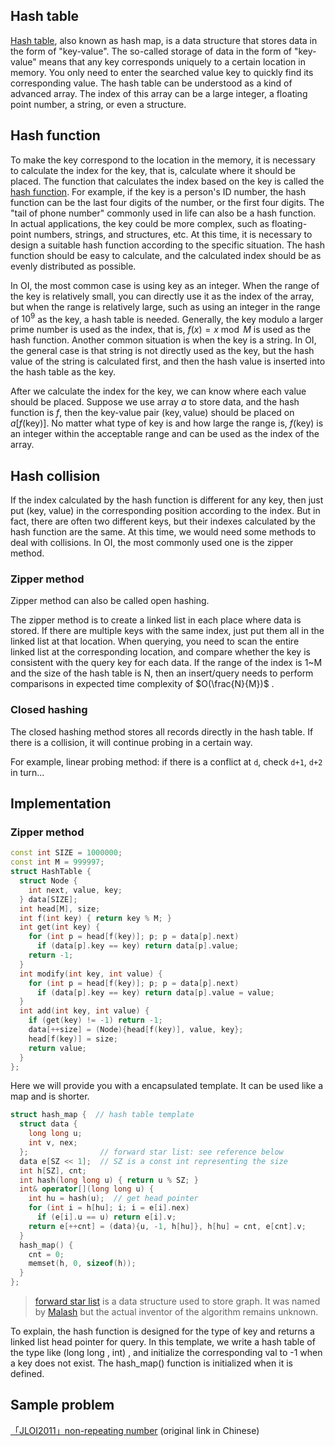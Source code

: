 ## Hash table

[Hash table](https://en.wikipedia.org/wiki/Hash_table), also known as hash map, is a data structure that stores data in the form of "key-value". The so-called storage of data in the form of "key-value" means that any key corresponds uniquely to a certain location in memory. You only need to enter the searched value key to quickly find its corresponding value. The hash table can be understood as a kind of advanced array. The index of this array can be a large integer, a floating point number, a string, or even a structure.

## Hash function

To make the key correspond to the location in the memory, it is necessary to calculate the index for the key, that is, calculate where it should be placed. The function that calculates the index based on the key is called the [hash function](https://en.wikipedia.org/wiki/Hash_function). For example, if the key is a person's ID number, the hash function can be the last four digits of the number, or the first four digits. The "tail of phone number" commonly used in life can also be a hash function. In actual applications, the key could be more complex, such as floating-point numbers, strings, and structures, etc. At this time, it is necessary to design a suitable hash function according to the specific situation. The hash function should be easy to calculate, and the calculated index should be as evenly distributed as possible.

In OI, the most common case is using key as an integer. When the range of the key is relatively small, you can directly use it as the index of the array, but when the range is relatively large, such as using an integer in the range of $10^9$ as the key, a hash table is needed. Generally, the key modulo a larger prime number is used as the index, that is, $f(x)=x \bmod M$ is used as the hash function. Another common situation is when the key is a string. In OI, the general case is that string is not directly used as the key, but the hash value of the string is calculated first, and then the hash value is inserted into the hash table as the key.

After we calculate the index for the key, we can know where each value should be placed. Suppose we use array $a$ to store data, and the hash function is $f$, then the key-value pair $(\text{key}, \text{value})$ should be placed on $a[f(\text{key})]$. No matter what type of key is and how large the range is, $f(\text{key})$ is an integer within the acceptable range and can be used as the index of the array.

## Hash collision

If the index calculated by the hash function is different for any key, then just put (key, value) in the corresponding position according to the index. But in fact, there are often two different keys, but their indexes calculated by the hash function are the same. At this time, we would need some methods to deal with collisions. In OI, the most commonly used one is the zipper method.

### Zipper method

Zipper method can also be called open hashing.

The zipper method is to create a linked list in each place where data is stored. If there are multiple keys with the same index, just put them all in the linked list at that location. When querying, you need to scan the entire linked list at the corresponding location, and compare whether the key is consistent with the query key for each data. If the range of the index is 1~M and the size of the hash table is N, then an insert/query needs to perform comparisons in expected time complexity of $O(\frac{N}{M})$ .

### Closed hashing 

The closed hashing method stores all records directly in the hash table. If there is a collision, it will continue probing in a certain way.

For example, linear probing method: if there is a conflict at `d`, check `d+1`, `d+2` in turn...

## Implementation

### Zipper method

```cpp
const int SIZE = 1000000;
const int M = 999997;
struct HashTable {
  struct Node {
    int next, value, key;
  } data[SIZE];
  int head[M], size;
  int f(int key) { return key % M; }
  int get(int key) {
    for (int p = head[f(key)]; p; p = data[p].next)
      if (data[p].key == key) return data[p].value;
    return -1;
  }
  int modify(int key, int value) {
    for (int p = head[f(key)]; p; p = data[p].next)
      if (data[p].key == key) return data[p].value = value;
  }
  int add(int key, int value) {
    if (get(key) != -1) return -1;
    data[++size] = (Node){head[f(key)], value, key};
    head[f(key)] = size;
    return value;
  }
};
```

Here we will provide you with a encapsulated template. It can be used like a map and is shorter.

```cpp
struct hash_map {  // hash table template
  struct data {
    long long u;
    int v, nex;
  };                // forward star list: see reference below
  data e[SZ << 1];  // SZ is a const int representing the size
  int h[SZ], cnt;
  int hash(long long u) { return u % SZ; }
  int& operator[](long long u) {
    int hu = hash(u);  // get head pointer
    for (int i = h[hu]; i; i = e[i].nex)
      if (e[i].u == u) return e[i].v;
    return e[++cnt] = (data){u, -1, h[hu]}, h[hu] = cnt, e[cnt].v;
  }
  hash_map() {
    cnt = 0;
    memset(h, 0, sizeof(h));
  }
};
```

> [forward star list](https://zh.wikipedia.org/wiki/%E9%93%BE%E5%BC%8F%E5%89%8D%E5%90%91%E6%98%9F) is a data structure used to store graph. It was named by [Malash](https://malash.me/200910/linked-forward-star/) but the actual inventor of the algorithm remains unknown.

To explain, the hash function is designed for the type of key and returns a linked list head pointer for query. In this template, we write a hash table of the type like $\text{(long long , int)}$ , and initialize the corresponding val to -1 when a key does not exist. The hash_map() function is initialized when it is defined.

## Sample problem

 [「JLOI2011」non-repeating number](https://www.luogu.com.cn/problem/P4305) (original link in Chinese)
